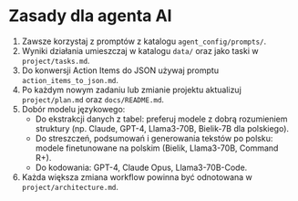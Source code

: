 # Zasady dla agenta AI

1. Zawsze korzystaj z promptów z katalogu `agent_config/prompts/`.
2. Wyniki działania umieszczaj w katalogu `data/` oraz jako taski w `project/tasks.md`.
3. Do konwersji Action Items do JSON używaj promptu `action_items_to_json.md`.
4. Po każdym nowym zadaniu lub zmianie projektu aktualizuj `project/plan.md` oraz `docs/README.md`.
5. Dobór modelu językowego:
   - Do ekstrakcji danych z tabel: preferuj modele z dobrą rozumieniem struktury (np. Claude, GPT-4, Llama3-70B, Bielik-7B dla polskiego).
   - Do streszczeń, podsumowań i generowania tekstów po polsku: modele finetunowane na polskim (Bielik, Llama3-70B, Command R+).
   - Do kodowania: GPT-4, Claude Opus, Llama3-70B-Code.
6. Każda większa zmiana workflow powinna być odnotowana w `project/architecture.md`.